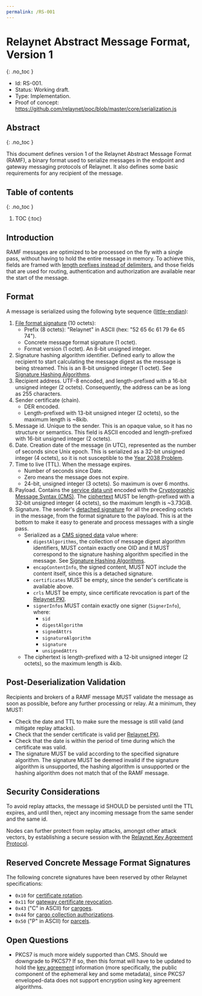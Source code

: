 ```yaml
---
permalink: /RS-001
---
```

# Relaynet Abstract Message Format, Version 1
{: .no_toc }

- Id: RS-001.
- Status: Working draft.
- Type: Implementation.
- Proof of concept: https://github.com/relaynet/poc/blob/master/core/serialization.js

## Abstract
{: .no_toc }

This document defines version 1 of the Relaynet Abstract Message Format (RAMF), a binary format used to serialize messages in the endpoint and gateway messaging protocols of Relaynet. It also defines some basic requirements for any recipient of the message.

## Table of contents
{: .no_toc }

1. TOC
{:toc}

## Introduction

RAMF messages are optimized to be processed on the fly with a single pass, without having to hold the entire message in memory. To achieve this, fields are framed with [length prefixes instead of delimiters](https://blog.stephencleary.com/2009/04/message-framing.html), and those fields that are used for routing, authentication and authorization are available near the start of the message.

## Format

A message is serialized using the following byte sequence ([little-endian](https://en.wikipedia.org/wiki/Endianness)):

1. [File format signature](https://en.wikipedia.org/wiki/List_of_file_signatures) (10 octets):
   - Prefix (8 octets): "Relaynet" in ASCII (hex: "52 65 6c 61 79 6e 65 74").
   - Concrete message format signature (1 octet).
   - Format version (1 octet). An 8-bit unsigned integer.
1. Signature hashing algorithm identifier. Defined early to allow the recipient to start calculating the message digest as the message is being streamed. This is an 8-bit unsigned integer (1 octet). See [Signature Hashing Algorithms](#signature-hashing-algorithms).
1. Recipient address. UTF-8 encoded, and length-prefixed with a 16-bit unsigned integer (2 octets). Consequently, the address can be as long as 255 characters.
1. Sender certificate (chain).
   - DER encoded.
   - Length-prefixed with 13-bit unsigned integer (2 octets), so the maximum length is ~8kib.
1. Message id. Unique to the sender. This is an opaque value, so it has no structure or semantics. This field is ASCII encoded and length-prefixed with 16-bit unsigned integer (2 octets).
1. Date. Creation date of the message (in UTC), represented as the number of seconds since Unix epoch. This is serialized as a 32-bit unsigned integer (4 octets), so it is not susceptible to the [Year 2038 Problem](https://en.wikipedia.org/wiki/Year_2038_problem).
1. Time to live (TTL). When the message expires.
   - Number of seconds since Date.
   - Zero means the message does not expire.
   - 24-bit, unsigned integer (3 octets). So maximum is over 6 months.
1. Payload. Contains the [service data unit](https://en.wikipedia.org/wiki/Service_data_unit) encoded with the [Cryptographic Message Syntax (CMS)](https://tools.ietf.org/html/rfc5652). The [ciphertext](https://en.wikipedia.org/wiki/Ciphertext) MUST be length-prefixed with a 32-bit unsigned integer (4 octets), so the maximum length is ~3.73GiB.
1. Signature. The sender's [detached signature](https://en.wikipedia.org/wiki/Detached_signature) for all the preceding octets in the message, from the format signature to the payload. This is at the bottom to make it easy to generate and process messages with a single pass.
   - Serialized as a [CMS signed data](https://tools.ietf.org/html/rfc5652#section-5) value where:
     - `digestAlgorithms`, the collection of message digest algorithm identifiers, MUST contain exactly one OID and it MUST correspond to the signature hashing algorithm specified in the message. See [Signature Hashing Algorithms](#signature-hashing-algorithms).
     - `encapContentInfo`, the signed content, MUST NOT include the content itself, since this is a detached signature.
     - `certificates` MUST be empty, since the sender's certificate is available above.
     - `crls` MUST be empty, since certificate revocation is part of the [Relaynet PKI](rs002-pki.md).
     - `signerInfos` MUST contain exactly one signer (`SignerInfo`), where:
       - `sid`
       - `digestAlgorithm`
       - `signedAttrs`
       - `signatureAlgorithm`
       - `signature`
       - `unsignedAttrs`
   - The ciphertext is length-prefixed with a 12-bit unsigned integer (2 octets), so the maximum length is 4kib.

## Post-Deserialization Validation

Recipients and brokers of a RAMF message MUST validate the message as soon as possible, before any further processing or relay. At a minimum, they MUST:

- Check the date and TTL to make sure the message is still valid (and mitigate replay attacks).
- Check that the sender certificate is valid per [Relaynet PKI](rs002-pki.md).
- Check that the date is within the period of time during which the certificate was valid.
- The signature MUST be valid according to the specified signature algorithm. The signature MUST be deemed invalid if the signature algorithm is unsupported, the hashing algorithm is unsupported or the hashing algorithm does not match that of the RAMF message.

## Security Considerations

To avoid replay attacks, the message id SHOULD be persisted until the TTL expires, and until then, reject any incoming message from the same sender and the same id.

Nodes can further protect from replay attacks, amongst other attack vectors, by establishing a secure session with the [Relaynet Key Agreement Protocol](rs003-key-agreement.md). 

## Reserved Concrete Message Format Signatures

The following concrete signatures have been reserved by other Relaynet specifications:

- `0x10` for [certificate rotation](rs002-pki.md#certificate-and-key-rotation).
- `0x11` for [gateway certificate revocation](rs002-pki.md#gateway-certificate-revocation-gcr).
- `0x43` ("C" in ASCII) for [cargoes](rs000-core.md#cargo).
- `0x44` for [cargo collection authorizations](rs000-core.md#cargo-collection-authorization-cca).
- `0x50` ("P" in ASCII) for [parcels](rs000-core.md#parcel).

## Open Questions

- PKCS7 is much more widely supported than CMS. Should we downgrade to PKCS7? If so, then this format will have to be updated to hold the [key agreement](rs003-key-agreement.md) information (more specifically, the public component of the ephemeral key and some metadata), since PKCS7 enveloped-data does not support encryption using key agreement algorithms.
